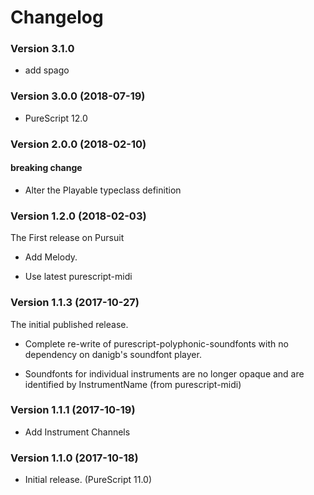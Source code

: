 # Changelog

### Version 3.1.0

* add spago

### Version 3.0.0 (2018-07-19)

* PureScript 12.0

### Version 2.0.0 (2018-02-10)

#### breaking change

* Alter the Playable typeclass definition

### Version 1.2.0 (2018-02-03)

The First release on Pursuit

+ Add Melody.
* Use latest purescript-midi

### Version 1.1.3 (2017-10-27)

The initial published release.

* Complete re-write of purescript-polyphonic-soundfonts with no dependency on danigb's soundfont player.

* Soundfonts for individual instruments are no longer opaque and are identified by InstrumentName (from purescript-midi)

### Version 1.1.1  (2017-10-19)

* Add Instrument Channels

### Version 1.1.0  (2017-10-18)

* Initial release. (PureScript 11.0)
